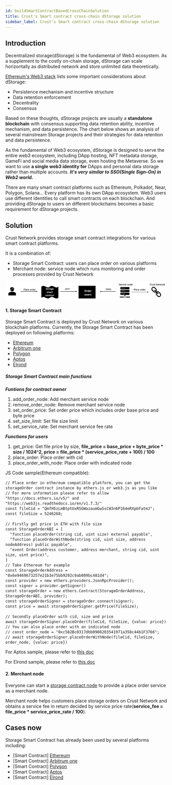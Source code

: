 ```yaml
---
id: buildSmartContractBasedCrossChainSolution
title: Crust's Smart contract cross-chain dStorage solution
sidebar_label: Crust's Smart contract cross-chain dStorage solution
---
```


## Introduction

Decentralized storage(dStorage) is the fundamental of Web3 ecosystem. As a supplement to the costly on-chain storage, dStorage can scale horizontally as distributed network and store unlimited data theoretically.

[Ethereum's Web3 stack](https://ethereum.org/en/developers/docs/storage/) lists some important considerations about dStorage:

- Persistence mechanism and incentive structure
- Data retention enforcement
- Decentrality
- Consensus

Based on these thoughts, dStorage projects are usually a **standalone** **blockchain** with consensus supporting data retention ability, incentive mechanism, and data persistence. The chart below shows an analysis of several mainstream Storage projects and their strategies for data retention and data persistence.

[ ](https://www.notion.so/68b99ae146214e73b3ef3a8cfcb6727a)

As the fundamental of Web3 ecosystem, dStorage is designed to serve the entire web3 ecosystem, including DApp hosting, NFT metadata storage, GameFi and social media data storage, even hosting the Metaverse. So we want to use **a single web3 identity for** DApps and personal data storage rather than multiple accounts. ***It's very similar to SSO(Single Sign-On) in Web2 world.***

There are many smart contract platforms such as Ethereum, Polkadot, Near, Polygon, Solana... Every platform has its own DApp ecosystem. Web3 users use different identities to call smart contracts on each blockchain. And providing dStorage to users on different blockchains becomes a basic requirement for dStorage projects.

## Solution

Crust Network provides storage smart contract integrations for various smart contract platforms.

It is a combination of:

- Storage Smart Contract: users can place order on various platforms
- Merchant node: service node which runs monitoring and order processes provided by Crust Network

![smart contract](assets/build/build-cross-chain-sc.png)

#### 1. Storage Smart Contract

Storage Smart Contract is deployed by Crust Network on various blockchain platforms. Currently, the Storage Smart Contract has been deployed on following platforms:

- [Ethereum](https://github.com/crustio/eth-storage-contract/blob/main/contracts/StorageOrder.sol)
- [Arbitrum one](https://github.com/crustio/eth-storage-contract/blob/main/contracts/StorageOrderCompatible.sol)
- [Polygon](https://github.com/crustio/eth-storage-contract/blob/main/contracts/StorageOrderCompatible.sol)
- [Aptos](https://github.com/crustio/aptos-storage-contract)
- [Elrond](https://github.com/crustio/elrond-storage-contract)

##### Storage Smart Contract main functions

***Funtions for contract owner***

1. add_order_node: Add merchant service node
1. remove_order_node: Remove merchant service node
1. set_order_price: Set order price which includes order base price and byte price
1. set_size_limit: Set file size limit
1. set_service_rate: Set merchant service fee rate

***Functions for users***

1. get_price: Get file price by size, **file_price = base_price + byte_price * size / 1024^2, price = file_price * (service_price_rate + 100) / 100**
1. place_order: Place order with cid
1. place_order_with_node: Place order with indicated node

JS Code sample(Ethereum compatible):
```
// Place order in ethereum compatible platform, you can get the storageOrder contract instance by ethers.js or web3.js as you like
// For more information please refer to allow "https://docs.ethers.io/v5/" and "https://web3js.readthedocs.io/en/v1.7.3/"
const fileCid = "QmfH5zLmBtptUxRSGWazaumGwSsCW3n6P164eRXpbFatmJ";
const fileSize = 5246268;

// Firstly get price in ETH with file size
const StorageOrderABI = [
  "function placeOrder(string cid, uint size) external payable",
  "function placeOrderWithNode(string cid, uint size, address nodeAddress) public payable",
  "event Order(address customer, address merchant, string cid, uint size, uint price)",
]
// Take Ethereum for example
const StorageOrderAddress = "0x6e9469673257e21b3e75bb9292c9ab009bc481d4";
const provider = new ethers.providers.JsonRpcProvider();
const signer = provider.getSigner()
const storageOrder = new ethers.Contract(StorageOrderAddress, StorageOrderABI, provider);
const storageOrderSigner = storageOrder.connect(signer);
const price = await storageOrderSigner.getPrice(fileSize);

// Secondly placeOrder with cid, size and price 
await storageOrderSigner.placeOrder(fileCid, fileSize, {value: price})
// You can also place order with an indicated node
// const order_node = "0xc582Bc0317dbb0908203541971a358c44b1F3766";
// await storageOrderSigner.placeOrderWithNode(fileCid, fileSize, order_node, {value: price})
```

For Aptos sample, please refer to [this doc](https://github.com/crustio/aptos-storage-contract)

For Elrond sample, please refer to [this doc](https://github.com/crustio/elrond-storage-contract)

#### 2. Merchant node

Everyone can start a [storage contract node](https://github.com/crustio/storage-contract-node) to provide a place order service as a merchant node.

Merchant node helps customers place storage orders on Crust Network and obtains a service fee in return decided by service price rate(**service_fee = file_price * service_price_rate / 100**).

## Cases now

Storage Smart Contract has already been used by several platforms including:

- [Smart Contract] [Ethereum](https://etherscan.io/address/0x6e9469673257e21b3e75bb9292c9ab009bc481d4)
- [Smart Contract] [Arbitrum one](https://arbiscan.io/address/0x6E9469673257E21B3E75bb9292c9aB009bc481D4)
- [Smart Contract] [Polygon](https://polygonscan.com/address/0xE1E8ff8e51DA7066CB1009a4c1dE68AE2d095655)
- [Smart Contract] [Aptos](https://explorer.aptoslabs.com/account/0x59c6f5359735a27beba04252ae5fee4fc9c6ec0b7e22dab9f5ed7173283c54d0)
- [Smart Contract] [Elrond](https://explorer.elrond.com/accounts/erd1qqqqqqqqqqqqqpgq9z44nz6t6nheyflvfh94syzky84gk0d8j3vss49tnh)
